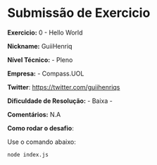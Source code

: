 # Submissão de Exercicio

**Exercicio:** 0 - Hello World

**Nickname:** GuiiHenriq

**Nível Técnico:** - Pleno

**Empresa:** - Compass.UOL

**Twitter**: https://twitter.com/guiihenriqs

**Dificuldade de Resolução:** - Baixa -

**Comentários:** N.A

**Como rodar o desafio**: 

Use o comando abaixo: 
```bash
node index.js
```